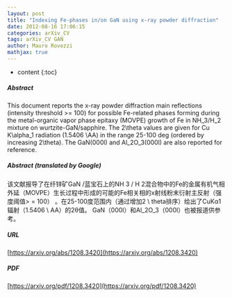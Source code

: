 ```yaml
---
layout: post
title: "Indexing Fe-phases in/on GaN using x-ray powder diffraction"
date: 2012-08-16 17:06:15
categories: arXiv_CV
tags: arXiv_CV GAN
author: Mauro Rovezzi
mathjax: true
---
```


* content
{:toc}

##### Abstract
This document reports the x-ray powder diffraction main reflections (intensity threshold >= 100) for possible Fe-related phases forming during the metal-organic vapor phase epitaxy (MOVPE) growth of Fe in NH_3/H_2 mixture on wurtzite-GaN/sapphire. The 2\theta values are given for Cu K\alpha_1 radiation (1.5406 \AA) in the range 25-100 deg (ordered by increasing 2\theta). The GaN(000l) and Al_2O_3(000l) are also reported for reference.

##### Abstract (translated by Google)
该文献报导了在纤锌矿GaN /蓝宝石上的NH 3 / H 2混合物中的Fe的金属有机气相外延（MOVPE）生长过程中形成的可能的Fe相关相的x射线粉末衍射主反射（强度阈值> = 100） 。在25-100度范围内（通过增加2 \ theta排序）给出了CuKα1辐射（1.5406 \ AA）的2θ值。 GaN（000l）和Al_2O_3（000l）也被报道供参考。

##### URL
[https://arxiv.org/abs/1208.3420](https://arxiv.org/abs/1208.3420)

##### PDF
[https://arxiv.org/pdf/1208.3420](https://arxiv.org/pdf/1208.3420)

